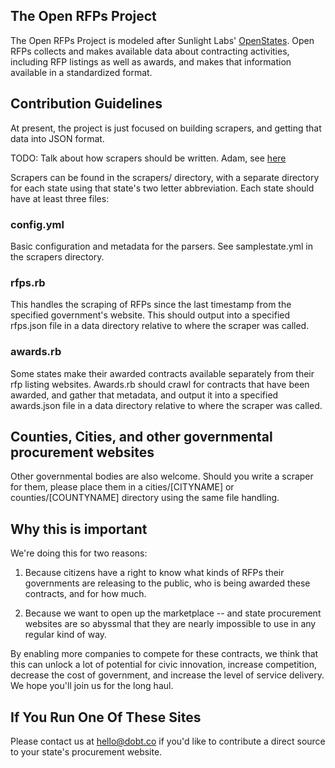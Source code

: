 ## The Open RFPs Project

The Open RFPs Project is modeled after Sunlight Labs' [OpenStates](https://github.com/sunlightlabs/openstates/tree/master/openstates). Open RFPs collects and makes available data about contracting activities, including RFP listings as well as awards, and makes that information available in a standardized format.

## Contribution Guidelines
At present, the project is just focused on building scrapers, and getting that data into JSON format. 

TODO: Talk about how scrapers should be written. Adam, see [here](http://openstates.org/contributing/)

Scrapers can be found in the scrapers/ directory, with a separate directory for each state using that state's two letter abbreviation. Each state should have at least three files:

### config.yml
Basic configuration and metadata for the parsers. See samplestate.yml in the scrapers directory. 

### rfps.rb

This handles the scraping of RFPs since the last timestamp from the specified government's website. This should output into a specified rfps.json file in a data directory relative to where the scraper was called.

### awards.rb
Some states make their awarded contracts available separately from their rfp listing websites. Awards.rb should crawl for contracts that have been awarded, and gather that metadata, and output it into a specified awards.json file in a data directory relative to where the scraper was called. 

## Counties, Cities, and other governmental procurement websites
Other governmental bodies are also welcome. Should you write a scraper for them, please place them in a cities/[CITYNAME] or counties/[COUNTYNAME] directory using the same file handling.

## Why this is important
We're doing this for two reasons: 

1. Because citizens have a right to know what kinds of RFPs their governments are releasing to the public, who is being awarded these contracts, and for how much.

2. Because we want to open up the marketplace -- and state procurement websites are so abyssmal that they are nearly impossible to use in any regular kind of way. 

By enabling more companies to compete for these contracts, we think that this can unlock a lot of potential for civic innovation, increase competition,  decrease the cost of government, and increase the level of service delivery. We hope you'll join us for the long haul.

## If You Run One Of These Sites
Please contact us at hello@dobt.co if you'd like to contribute a direct source to your state's procurement website.
